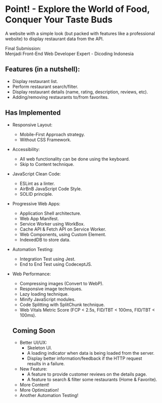# Point! - Explore the World of Food, Conquer Your Taste Buds
A website with a simple look (but packed with features like a professional website) to display restaurant data from the API.<br>

Final Submission:<br>
Menjadi Front-End Web Developer Expert - Dicoding Indonesia<br>

## Features (in a nutshell):
- Display restaurant list.
- Perform restaurant search/filter.
- Display restaurant details (name, rating, description, reviews, etc).
- Adding/removing restaurants to/from favorites.

## Has Implemented
- Responsive Layout:
  - Mobile-First Approach strategy.
  - Without CSS Framework.
- Accessibility:
  - All web functionality can be done using the keyboard.
  - Skip to Content technique.
- JavaScript Clean Code:
  - ESLint as a linter.
  - AirBnB JavaScript Code Style.
  - SOLID principle.
- Progressive Web Apps:
  - Application Shell architecture.
  - Web App Manifest.
  - Service Worker using WorkBox.
  - Cache API & Fetch API on Service Worker.
  - Web Components, using Custom Element.
  - IndexedDB to store data.
- Automation Testing:
  - Integration Test using Jest.
  - End to End Test using CodeceptJS.
- Web Performance:
  - Compressing images (Convert to WebP).
  - Responsive image techniques.
  - Lazy loading technique.
  - Minify JavaScript modules.
  - Code Splitting with SplitChunk technique.
  - Web Vitals Metric Score (FCP < 2.5s, FID/TBT < 100ms, FID/TBT < 100ms).

  ## Coming Soon
  - Better UI/UX:
    - Skeleton UI.
    - A loading indicator when data is being loaded from the server.
    - Display better information/feedback if the HTTP request results in a failure.
  - New Feature:
    - A feature to provide customer reviews on the details page.
    - A feature to search & filter some restaurants (Home & Favorite).
  - More Content!
  - More Optimization!
  - Another Automation Testing!
